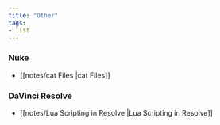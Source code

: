 ```yaml
---
title: "Other"
tags:
- list
---
```


### Nuke
- [[notes/cat Files |cat Files]]

### DaVinci Resolve
- [[notes/Lua Scripting in Resolve |Lua Scripting in Resolve]]


